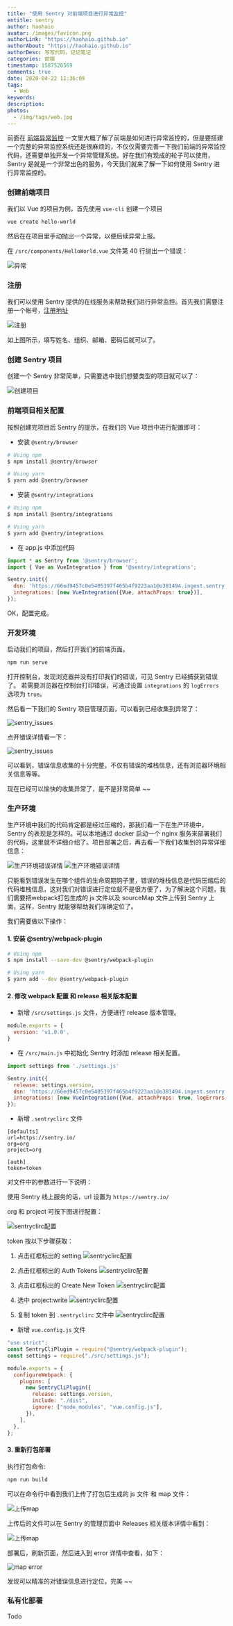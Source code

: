 ```yaml
---
title: "使用 Sentry 对前端项目进行异常监控"
entitle: sentry
author: haohaio
avatar: /images/favicon.png
authorLink: "https://haohaio.github.io"
authorAbout: "https://haohaio.github.io"
authorDesc: 写写代码，记记笔记
categories: 前端
timestamp: 1587526569
comments: true
date: 2020-04-22 11:36:09
tags:
  - Web
keywords:
description:
photos:
  - /img/tags/web.jpg
---
```


前面在 [前端异常监控](/front-end/exception-monitor-1586335615.html) 一文里大概了解了前端是如何进行异常监控的，但是要搭建一个完整的异常监控系统还是很麻烦的，不仅仅需要完善一下我们前端的异常监控代码，还需要单独开发一个异常管理系统。好在我们有现成的轮子可以使用，Sentry 是就是一个非常出色的服务，今天我们就来了解一下如何使用 Sentry 进行异常监控的。

### 创建前端项目

我们以 Vue 的项目为例，首先使用 `vue-cli` 创建一个项目

```bash
vue create hello-world
```

然后在在项目里手动抛出一个异常，以便后续异常上报。

在 `/src/components/HelloWorld.vue` 文件第 40 行抛出一个错误：

![异常](../img/assets/sentry_error.png)

### 注册

我们可以使用 Sentry 提供的在线服务来帮助我们进行异常监控。首先我们需要注册一个帐号，[注册地址](https://sentry.io/signup)

![注册](../img/assets/sentry_register.png)

如上图所示，填写姓名、组织、邮箱、密码后就可以了。

### 创建 Sentry 项目

创建一个 Sentry 非常简单，只需要选中我们想要类型的项目就可以了：

![创建项目](../img/assets/sentry_project.png)

### 前端项目相关配置

按照创建完项目后 Sentry 的提示，在我们的 Vue 项目中进行配置即可：

- 安装 `@sentry/browser`

```bash
# Using npm
$ npm install @sentry/browser

# Using yarn
$ yarn add @sentry/browser
```

- 安装 `@sentry/integrations`

```bash
# Using npm
$ npm install @sentry/integrations

# Using yarn
$ yarn add @sentry/integrations
```

- 在 app.js 中添加代码

```js
import * as Sentry from '@sentry/browser';
import { Vue as VueIntegration } from '@sentry/integrations';

Sentry.init({
  dsn: 'https://66ed9457c0e5405397f465b4f9223aa1@o381494.ingest.sentry.io/5208892', // 创建项目后会生成 dsn
  integrations: [new VueIntegration({Vue, attachProps: true})],
});
```

OK，配置完成。

### 开发环境

启动我们的项目，然后打开我们的前端页面。

```bash
npm run serve
```

打开控制台，发现浏览器并没有打印我们的错误，可见 Sentry 已经捕获到错误了。 若需要浏览器在控制台打印错误，可通过设置 `integrations` 的 `logErrors` 选项为 `true`。

然后看一下我们的 Sentry 项目管理页面，可以看到已经收集到异常了：

![sentry_issues](../img/assets/sentry_issues.png)

点开错误详情看一下：

![sentry_issues](../img/assets/sentry_error_detail.png)

可以看到，错误信息收集的十分完整，不仅有错误的堆栈信息，还有浏览器环境相关信息等等。

现在已经可以愉快的收集异常了，是不是非常简单 ~~

### 生产环境

生产环境中我们的代码肯定都是经过压缩的，那我们看一下在生产环境中，Sentry 的表现是怎样的。可以本地通过 docker 启动一个 nginx 服务来部署我们的代码，这里就不详细介绍了。项目部署之后，再去看一下我们收集到的异常详细信息：

![生产环境错误详情](../img/assets/sentry_prod_error_1.png)
![生产环境错误详情](../img/assets/sentry_prod_error_2.png)

只能看到错误发生在哪个组件的生命周期钩子里，错误的堆栈信息是代码压缩后的代码堆栈信息，这对我们对错误进行定位就不是很方便了，为了解决这个问题，我们需要把webpack打包生成的 js 文件以及 sourceMap 文件上传到 Sentry 上面，这样，Sentry 就能够帮助我们准确定位了。

我们需要做以下操作：

#### 1. 安装 @sentry/webpack-plugin

```bash
# Using npm
$ npm install --save-dev @sentry/webpack-plugin

# Using yarn
$ yarn add --dev @sentry/webpack-plugin
```

#### 2. 修改 webpack 配置 和 release 相关版本配置

- 新增 `/src/settings.js` 文件，方便进行 release 版本管理。

```js
module.exports = {
  version: 'v1.0.0',
}
```

- 在 `/src/main.js` 中初始化 Sentry 时添加 release 相关配置。

```js
import settings from './settings.js'

Sentry.init({
  release: settings.version,
  dsn: 'https://66ed9457c0e5405397f465b4f9223aa1@o381494.ingest.sentry.io/5208892', // 创建项目后会生成 dsn
  integrations: [new VueIntegration({Vue, attachProps: true, logErrors: process.env.NODE_ENV === "production" ? false : true})],
});
```

- 新增 `.sentryclirc` 文件

```code
[defaults]
url=https://sentry.io/
org=org
project=org

[auth]
token=token
```

对文件中的参数进行一下说明：

使用 Sentry 线上服务的话，url 设置为 `https://sentry.io/`

org 和 project 可按下图进行配置：

![sentryclirc配置](../img/assets/sentry_sentryclirc.png)

token 按以下步骤获取：

1. 点击红框标出的 setting
![sentryclirc配置](../img/assets/sentry_token_1.png)

2. 点击红框标出的 Auth Tokens
![sentryclirc配置](../img/assets/sentry_token_2.png)

3. 点击红框标出的 Create New Token
![sentryclirc配置](../img/assets/sentry_token_3.png)

4. 选中 project:write
![sentryclirc配置](../img/assets/sentry_token_4.png)

5. 复制 token 到 `.sentryclirc` 文件中
![sentryclirc配置](../img/assets/sentry_token_5.png)

- 新增 `vue.config.js` 文件

```js
"use strict";
const SentryCliPlugin = require("@sentry/webpack-plugin");
const settings = require("./src/settings.js");

module.exports = {
  configureWebpack: {
    plugins: [
      new SentryCliPlugin({
        release: settings.version,
        include: "./dist",
        ignore: ["node_modules", "vue.config.js"],
      }),
    ],
  },
};
```

#### 3. 重新打包部署

执行打包命令:

```bash
npm run build
```

可以在命令行中看到我们上传了打包后生成的 js 文件 和 map 文件：

![上传map](../img/assets/sentry_upload.png)

上传后的文件可以在 Sentry 的管理页面中 Releases 相关版本详情中看到：

![上传map](../img/assets/sentry_upload_2.png)

部署后，刷新页面，然后进入到 error 详情中查看，如下：

![map error](../img/assets/sentry_map_error.png)

发现可以精准的对错误信息进行定位，完美 ~~

### 私有化部署

Todo
